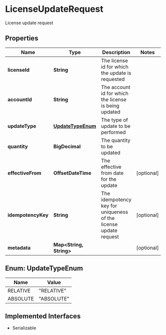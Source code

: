 

# LicenseUpdateRequest

License update request

## Properties

| Name | Type | Description | Notes |
|------------ | ------------- | ------------- | -------------|
|**licenseId** | **String** | The license id for which the update is requested |  |
|**accountId** | **String** | The account id for which the license is being updated |  |
|**updateType** | [**UpdateTypeEnum**](#UpdateTypeEnum) | The type of update to be performed |  |
|**quantity** | **BigDecimal** | The quantity to be updated |  |
|**effectiveFrom** | **OffsetDateTime** | The effective from date for the update |  [optional] |
|**idempotencyKey** | **String** | The idempotency key for uniqueness of the license update request |  [optional] |
|**metadata** | **Map&lt;String, String&gt;** |  |  [optional] |



## Enum: UpdateTypeEnum

| Name | Value |
|---- | -----|
| RELATIVE | &quot;RELATIVE&quot; |
| ABSOLUTE | &quot;ABSOLUTE&quot; |


## Implemented Interfaces

* Serializable



